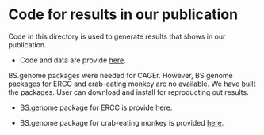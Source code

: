 # Code for results in our publication

Code in this directory is used to generate results that shows in our publication.

* Code and data are provide [here](https://drive.google.com/open?id=1msMtbISPL5PLSs_ADkz-brcMqF2FX8Ia). 

BS.genome packages were needed for CAGEr. However, BS.genome packages for ERCC and crab-eating monkey are no available. We have built the packages. User can download and install for reproducting out results.

* BS.genome package for ERCC is provide [here](https://drive.google.com/open?id=1cwJSUWcZ8PkYAs7vmUGDYpI_fW3jE3nK).

* BS.genome package for crab-eating monkey is provided [here](https://drive.google.com/open?id=1ZvdSOCV5AbwcqYPZ_SYX42egSRKUGBrC).




